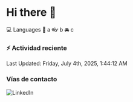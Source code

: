 # Hi there 👋

:computer: Languages
:pencil: a
:eyeglasses: b
:oncoming_automobile: c

### :zap: Actividad reciente
<!--RECENT_ACTIVITY:start-->
<!--RECENT_ACTIVITY:end-->
<!--RECENT_ACTIVITY:last_update-->
Last Updated: Friday, July 4th, 2025, 1:44:12 AM
<!--RECENT_ACTIVITY:last_update_end-->

### Vías de contacto

![LinkedIn](https://www.linkedin.com/in/irving-hernández-226846205/)
